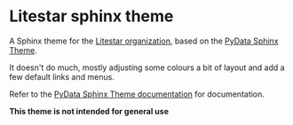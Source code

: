 # Litestar sphinx theme

A Sphinx theme for the [Litestar organization](https://github.com/starlite-api), based on the
[PyData Sphinx Theme](https://github.com/pydata/pydata-sphinx-theme).

It doesn't do much, mostly adjusting some colours a bit of layout and add a few default links and menus.

Refer to the [PyData Sphinx Theme documentation](https://pydata-sphinx-theme.readthedocs.io/en/latest/) for documentation.

**This theme is not intended for general use**
